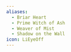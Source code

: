 ```yaml
---
aliases:
  - Briar Heart
  - Prime Witch of Ash
  - Weaver of Mist
  - Shadow on the Wall
icon: LiEyeOff
---
```

